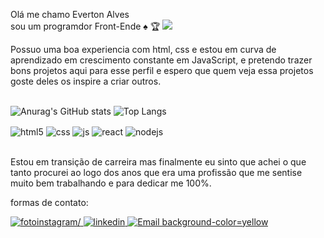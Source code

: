 Olá me chamo Everton Alves <br> sou um programdor Front-Ende :spades: :trophy:   ![](https://komarev.com/ghpvc/?username=EvertonRamsodev)

 Possuo uma boa experiencia com html, css e estou em curva de aprendizado em crescimento constante em JavaScript,  e pretendo trazer bons projetos aqui para esse perfil e espero que quem veja essa projetos goste deles os inspire a criar outros.
<br>
<br>

   ![Anurag's GitHub stats](https://github-readme-stats.vercel.app/api?username=EvertonAlvesdev&show_icons=true&bg_color=white)
  ![Top Langs](https://github-readme-stats.vercel.app/api/top-langs/?username=EvertonRamosdev&layout=compact )
<div style="display: inline_block">
  <img align="center" alt="html5" src="https://img.shields.io/badge/HTML5-E34F26?style=for-the-badge&logo=html5&logoColor=white" />
  <img align="center" alt="css" src="https://img.shields.io/badge/CSS3-1572B6?style=for-the-badge&logo=css3&logoColor=white" />
  <img align="center" alt="js" src="https://img.shields.io/badge/JavaScript-F7DF1E?style=for-the-badge&logo=javascript&logoColor=black" />
  <img align="center" alt="react" src="https://img.shields.io/badge/React-20232A?style=for-the-badge&logo=react&logoColor=61DAFB" />
  <img align="center" alt="nodejs" src="https://img.shields.io/badge/Node.js-43853D?style=for-the-badge&logo=node.js&logoColor=white" />
</div>
<br/>
 
 Estou em transição de carreira mas finalmente eu sinto que achei o que tanto procurei ao logo dos anos que era uma profissão que me sentise muito bem trabalhando e para dedicar me 100%.

formas de contato:
<br>
<div style="display: inline_block">
  <a href="https://www.instagram.com/evertonj_alves/?next=%2F "> 
   <img src="https://img.shields.io/badge/Instagram-E4405F?style=for-the-badge&logo=instagram&logoColor=white" alt=fotoinstagram/>
  </a>

 <a href="https://www.linkedin.com/in/everton-j%C3%BAlio-alves/">
 <img src="https://img.shields.io/badge/LinkedIn-0077B5?style=for-the-badge&logo=linkedin&logoColor=white" alt=" linkedin"/>
 </a>

  <a href="evertonjulio421@gmail.com">
 <img src="https://img.shields.io/badge/Gmail-D14836?style=for-the-badge&logo=gmail&logoColor=white" alt="Email background-color=yellow"/>
 </a>
</div><br/>
